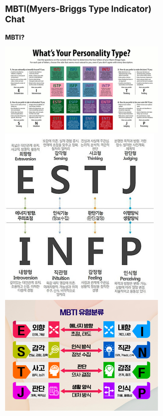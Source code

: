 # MBTI(Myers-Briggs Type Indicator) Chat

## MBTI?
![img_1.png](img_1.png)
![img.png](img.png)
![img_2.png](img_2.png)